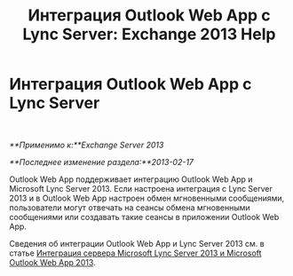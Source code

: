 ﻿---
title: 'Интеграция Outlook Web App с Lync Server: Exchange 2013 Help'
TOCTitle: Интеграция Outlook Web App с Lync Server
ms:assetid: 3aef7838-461b-4955-a62a-f30a9e02e20e
ms:mtpsurl: https://technet.microsoft.com/ru-ru/library/JJ983446(v=EXCHG.150)
ms:contentKeyID: 52061221
ms.date: 04/30/2018
mtps_version: v=EXCHG.150
ms.translationtype: HT
---

# Интеграция Outlook Web App с Lync Server

 

_**Применимо к:**Exchange Server 2013_

_**Последнее изменение раздела:**2013-02-17_

Outlook Web App поддерживает интеграцию Outlook Web App и Microsoft Lync Server 2013. Если настроена интеграция с Lync Server 2013 и в Outlook Web App настроен обмен мгновенными сообщениями, пользователи могут отвечать на сеансы обмена мгновенными сообщениями или создавать такие сеансы в приложении Outlook Web App.

Сведения об интеграции Outlook Web App и Lync Server 2013 см. в статье [Интеграция сервера Microsoft Lync Server 2013 и Microsoft Outlook Web App 2013](https://go.microsoft.com/fwlink/p/?linkid=280418).

